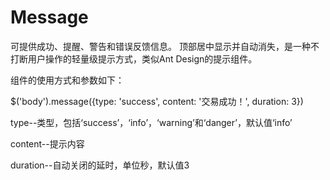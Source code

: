 # Message
可提供成功、提醒、警告和错误反馈信息。
顶部居中显示并自动消失，是一种不打断用户操作的轻量级提示方式，类似Ant Design的提示组件。

组件的使用方式和参数如下：

$('body').message({type: 'success', content: '交易成功！', duration: 3})

type--类型，包括‘success’，‘info’，‘warning’和‘danger’，默认值‘info’

content--提示内容

duration--自动关闭的延时，单位秒，默认值3


